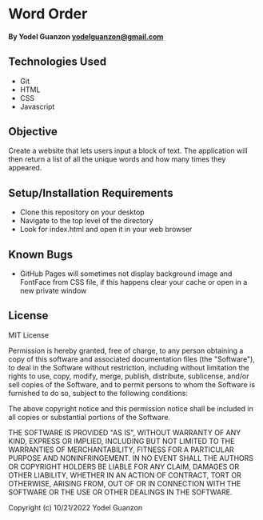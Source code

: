 # Word Order

#### By Yodel Guanzon <yodelguanzon@gmail.com>

## Technologies Used

* Git
* HTML
* CSS
* Javascript

## Objective

Create a website that lets users input a block of text. The application will then return a list of all the unique words and how many times they appeared.

## Setup/Installation Requirements

* Clone this repository on your desktop
* Navigate to the top level of the directory
* Look for index.html and open it in your web browser

## Known Bugs

* GitHub Pages will sometimes not display background image and FontFace from CSS file, if this happens clear your cache or open in a new private window

## License

MIT License

Permission is hereby granted, free of charge, to any person obtaining a copy
of this software and associated documentation files (the "Software"), to deal
in the Software without restriction, including without limitation the rights
to use, copy, modify, merge, publish, distribute, sublicense, and/or sell
copies of the Software, and to permit persons to whom the Software is
furnished to do so, subject to the following conditions:

The above copyright notice and this permission notice shall be included in all
copies or substantial portions of the Software.

THE SOFTWARE IS PROVIDED "AS IS", WITHOUT WARRANTY OF ANY KIND, EXPRESS OR
IMPLIED, INCLUDING BUT NOT LIMITED TO THE WARRANTIES OF MERCHANTABILITY,
FITNESS FOR A PARTICULAR PURPOSE AND NONINFRINGEMENT. IN NO EVENT SHALL THE
AUTHORS OR COPYRIGHT HOLDERS BE LIABLE FOR ANY CLAIM, DAMAGES OR OTHER
LIABILITY, WHETHER IN AN ACTION OF CONTRACT, TORT OR OTHERWISE, ARISING FROM,
OUT OF OR IN CONNECTION WITH THE SOFTWARE OR THE USE OR OTHER DEALINGS IN THE
SOFTWARE.

Copyright (c) 10/21/2022 Yodel Guanzon
